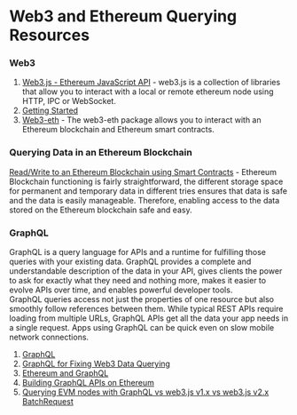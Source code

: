 # Web3 and Ethereum Querying Resources

### Web3
1. [Web3.js - Ethereum JavaScript API](https://web3js.readthedocs.io/en/v1.2.11/index.html) - web3.js is a collection of libraries that allow you to interact with a local or remote ethereum node using HTTP, IPC or WebSocket.
2. [Getting Started](https://web3js.readthedocs.io/en/v1.2.11/getting-started.html)
3. [Web3-eth](https://web3js.readthedocs.io/en/v1.2.11/web3-eth.html) - The web3-eth package allows you to interact with an Ethereum blockchain and Ethereum smart contracts.

### Querying Data in an Ethereum Blockchain
[Read/Write to an Ethereum Blockchain using Smart Contracts](https://medium.com/coinmonks/querying-data-in-an-ethereum-blockchain-86289d3fc385) - Ethereum Blockchain functioning is fairly straightforward, the different storage space for permanent and temporary data in different tries ensures that data is safe and the data is easily manageable. Therefore, enabling access to the data stored on the Ethereum blockchain safe and easy.

### GraphQL
GraphQL is a query language for APIs and a runtime for fulfilling those queries with your existing data. GraphQL provides a complete and understandable description of the data in your API, gives clients the power to ask for exactly what they need and nothing more, makes it easier to evolve APIs over time, and enables powerful developer tools.<br>
GraphQL queries access not just the properties of one resource but also smoothly follow references between them. While typical REST APIs require loading from multiple URLs, GraphQL APIs get all the data your app needs in a single request. Apps using GraphQL can be quick even on slow mobile network connections.<br>
1. [GraphQL](https://graphql.org/)
2. [GraphQL for Fixing Web3 Data Querying](https://ethereum.org/ig/developers/tutorials/the-graph-fixing-web3-data-querying/)
3. [Ethereum and GraphQL](https://alec.aivazis.com/blog/ethereum-and-graphql)
4. [Building GraphQL APIs on Ethereum](https://dev.to/dabit3/building-graphql-apis-on-ethereum-4poa)
5. [Querying EVM nodes with GraphQL vs web3.js v1.x vs web3.js v2.x BatchRequest](https://support.chainstack.com/hc/en-us/articles/900004658306-Querying-EVM-nodes-with-GraphQL-vs-web3-js-v1-x-vs-web3-js-v2-x-BatchRequest)
